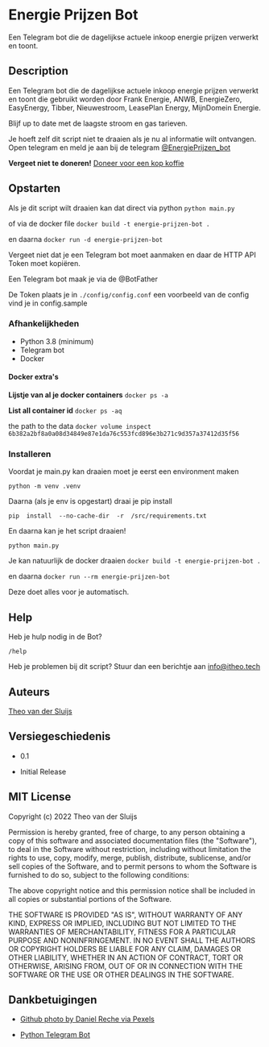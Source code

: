 
#  Energie Prijzen Bot

Een Telegram bot die de dagelijkse actuele inkoop energie prijzen verwerkt en toont.

##  Description
Een Telegram bot die de dagelijkse actuele inkoop energie prijzen verwerkt en toont die gebruikt worden door Frank Energie, ANWB, EnergieZero, EasyEnergy, Tibber, Nieuwestroom, LeasePlan Energy, MijnDomein Energie.

Blijf up to date met de laagste stroom en gas tarieven.

Je hoeft zelf dit script niet te draaien als je nu al informatie wilt ontvangen. Open telegram en meld je aan bij de telegram [@EnergiePrijzen_bot](https://t.me/EnergiePrijzen_bot)

**Vergeet niet te doneren!**
[Doneer voor een kop koffie](https://donorbox.org/tvdsluijs-github)

##  Opstarten
Als je dit script wilt draaien kan dat direct via python
`python main.py`

of via de docker file
`docker build -t energie-prijzen-bot .`

en daarna
`docker run -d energie-prijzen-bot`

Vergeet niet dat je een Telegram bot moet aanmaken en daar de HTTP API Token moet kopiëren.

Een Telegram bot maak je via de @BotFather

De Token plaats je in `./config/config.conf` een voorbeeld van de config vind je in config.sample

###  Afhankelijkheden
- Python 3.8 (minimum)
- Telegram bot
- Docker

#### Docker extra's

**Lijstje van al je docker containers**
`docker ps -a`

**List all container id**
`docker ps -aq`

the path to the data
`docker volume inspect 6b382a2bf8a0a08d34849e87e1da76c553fcd896e3b271c9d357a37412d35f56`

###  Installeren

Voordat je main.py kan draaien moet je eerst een environment maken

`python -m venv .venv`

Daarna (als je env is opgestart) draai je pip install

`pip  install  --no-cache-dir  -r  /src/requirements.txt`

En daarna kan je het script draaien!

`python main.py`

Je kan natuurlijk de docker draaien
 `docker build -t energie-prijzen-bot .`

en daarna
`docker run --rm energie-prijzen-bot`

Deze doet alles voor je automatisch.

##  Help

Heb je hulp nodig in de Bot?

`/help`

Heb je problemen bij dit script? Stuur dan een berichtje aan
info@itheo.tech

##  Auteurs

[Theo van der Sluijs](https://itheo.tech)

##  Versiegeschiedenis

*  0.1

*  Initial Release



##  MIT License

Copyright (c) 2022 Theo van der Sluijs

Permission is hereby granted, free of charge, to any person obtaining a copy of this software and associated documentation files (the "Software"), to deal in the Software without restriction, including without limitation the rights to use, copy, modify, merge, publish, distribute, sublicense, and/or sell copies of the Software, and to permit persons to whom the Software is furnished to do so, subject to the following conditions:

The above copyright notice and this permission notice shall be included in all copies or substantial portions of the Software.

THE SOFTWARE IS PROVIDED "AS IS", WITHOUT WARRANTY OF ANY KIND, EXPRESS OR IMPLIED, INCLUDING BUT NOT LIMITED TO THE WARRANTIES OF MERCHANTABILITY, FITNESS FOR A PARTICULAR PURPOSE AND NONINFRINGEMENT. IN NO EVENT SHALL THE AUTHORS OR COPYRIGHT HOLDERS BE LIABLE FOR ANY CLAIM, DAMAGES OR OTHER LIABILITY, WHETHER IN AN ACTION OF CONTRACT, TORT OR OTHERWISE, ARISING FROM, OUT OF OR IN CONNECTION WITH THE SOFTWARE OR THE USE OR OTHER DEALINGS IN THE SOFTWARE.



##  Dankbetuigingen

*  [Github photo by Daniel Reche via Pexels](https://www.pexels.com/@daniel-reche-718241)

*  [Python Telegram Bot]([https://python-telegram-bot.org](https://python-telegram-bot.org/))

